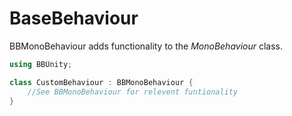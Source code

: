 # BaseBehaviour

BBMonoBehaviour adds functionality to the *MonoBehaviour* class.

``` csharp
using BBUnity;

class CustomBehaviour : BBMonoBehaviour {
    //See BBMonoBehaviour for relevent funtionality
}

```
